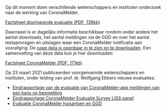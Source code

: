 Op dit moment doen verschillende wetenschappers en instituten onderzoek naar de werking van CoronaMelder. 

<a href="/media/Factsheet_doorlopende_evaluatie.pdf" rel="noopener noreferrer" target="_blank">Factsheet doorlopende evaluatie (PDF, 139kb)</a>

Daarnaast is er dagelijks informatie beschikbaar rondom onder andere het aantal downloads, het aantal meldingen via de GGD en over het aantal testaanvragen en uitslagen waar een CoronaMelder notificatie aan voorafging. De 
<a href="https://github.com/minvws/nl-covid19-notification-app-statistics/tree/main/statistics" rel="noopener noreferrer" target="_blank">ruwe data is openbaar in te zien en te downloaden</a>. Een samenvatting van deze data kun je hier downloaden:

<a href="/media/Factsheet_Corona_latest.pdf" rel="noopener noreferrer" target="_blank">Factsheet CoronaMelder (PDF, 171kb)</a>

Op 23 maart 2021 publiceerden voorgenoemde wetenschappers en instituten, onder leiding van prof. dr. Wolfgang Ebbers nieuwe evaluaties:

- <a href="https://www.rijksoverheid.nl/ministeries/ministerie-van-volksgezondheid-welzijn-en-sport/documenten/rapporten/2021/03/23/eindrapportage-van-de-evaluatie-van-coronamelder-app-meldingen-van-een-kans-op-besmetting" rel="noopener noreferrer" target="_blank">Eindrapportage  van de evaluatie van CoronaMelder-app meldingen van een kans op besmetting</a>
- <a href="https://www.rijksoverheid.nl/ministeries/ministerie-van-volksgezondheid-welzijn-en-sport/documenten/publicaties/2021/03/23/eindrapportage-coronamelder-evaluatie-18-maart-2021" rel="noopener noreferrer" target="_blank">Eindrapportage CoronaMelder  Evaluatie Survey LISS panel</a>
- <a href="https://www.rijksoverheid.nl/ministeries/ministerie-van-volksgezondheid-welzijn-en-sport/documenten/publicaties/2021/03/23/evaluatie-coronamelder-op-de-processen-huisartsen-en-ggd-derde-evaluatie-maart-2021" rel="noopener noreferrer" target="_blank">Evaluatie  CoronaMelder huisartsen en GGD</a>
 